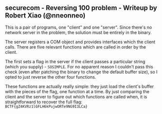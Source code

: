 ## securecom - Reversing 100 problem - Writeup by Robert Xiao (@nneonneo)

This is a pair of programs, one "client" and one "server". Since there's no network server in the problem, the solution must be entirely in the binary.

The server registers a COM object and provides interfaces which the client calls. There are five relevant functions which are called in order by the client.

The first sets a flag in the server if the client passes a particular string (which you supply) - `SOSIMPLE`. For no apparent reason I couldn't pass this check (even after patching the binary to change the default buffer size), so I opted to just reverse the other four functions.

These functions are actually really simple: they just load the client's buffer with the pieces of the flag, one function at a time. By just comparing the client and the server to figure out which functions are called when, it is straightforward to recover the full flag: `BCTF{gZ4KVRz1lGFLH6kPujwORTe9NG9I3LCa}`
